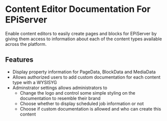 # Content Editor Documentation For EPiServer
Enable content editors to easily create pages and blocks for EPiServer by giving them access to information about each of the content types available across the platform. 



## Features

* Display property information for PageData, BlockData and MediaData
* Allows authorized users to add custom documentation for each content type with a WYSISYG
* Adminstrator settings allows administrators to
  * Change the logo and control some simple styling on the documentation to resemble their brand
  * Choose whether to display scheduled job information or not
  * Choose if custom documentation is allowed and who can create this content
